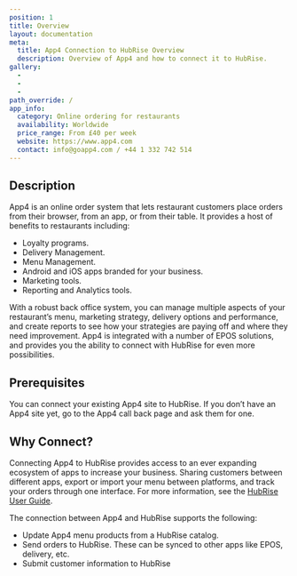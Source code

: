 ```yaml
---
position: 1
title: Overview
layout: documentation
meta:
  title: App4 Connection to HubRise Overview
  description: Overview of App4 and how to connect it to HubRise.
gallery:
  - 
  - 
  - 
path_override: /
app_info:
  category: Online ordering for restaurants
  availability: Worldwide
  price_range: From £40 per week 
  website: https://www.app4.com
  contact: info@goapp4.com / +44 1 332 742 514
---
```


## Description

App4 is an online order system that lets restaurant customers place orders from their browser, from an app, or from their table.  It provides a host of benefits to restaurants including:

- Loyalty programs.
- Delivery Management.
- Menu Management.
- Android and iOS apps branded for your business.
- Marketing tools.
- Reporting and Analytics tools.

With a robust back office system, you can manage multiple aspects of your restaurant’s menu, marketing strategy, delivery options and performance, and create reports to see how your strategies are paying off and where they need improvement.  App4 is integrated with a number of EPOS solutions, and provides you the ability to connect with HubRise for even more possibilities.

## Prerequisites

You can connect your existing App4 site to HubRise.  If you don’t have an App4 site yet, go to the App4 call back page and ask them for one.

## Why Connect?

Connecting App4 to HubRise provides access to an ever expanding ecosystem of apps to increase your business.  Sharing customers between different apps, export or import your menu between platforms, and track your orders through one interface.  For more information, see the [HubRise User Guide](/docs).

The connection between App4 and HubRise supports the following:

- Update App4 menu products from a HubRise catalog.
- Send orders to HubRise. These can be synced to other apps like EPOS, delivery, etc.
- Submit customer information to HubRise